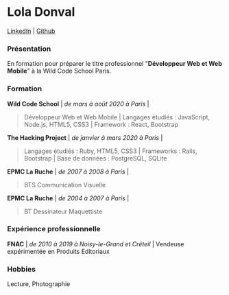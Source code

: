 # Lola Donval

[LinkedIn](https://www.linkedin.com/in/lola-donval) | [Github](https://github.com/Lola-D)


### Présentation
En formation pour préparer le titre professionnel "**Développeur Web et Web Mobile**" à la Wild Code School Paris.
### Formation
**Wild Code School** | _de mars à août 2020 à Paris_ |
> Développeur Web et Web Mobile | Langages étudiés : JavaScript, Node.js, HTML5, CSS3 | Framework : React, Bootstrap

**The Hacking Project** | _de janvier à mars 2020 à Paris_ |
> Langages étudiés : Ruby, HTML5, CSS3 | Frameworks : Rails, Bootstrap | Base de données : PostgreSQL, SQLite

**EPMC La Ruche** | _de 2007 à 2008 à Paris_ |
> BTS Communication Visuelle 

**EPMC La Ruche** | _de 2004 à 2007 à Paris_ |
> BT Dessinateur Maquettiste

### Expérience professionnelle


**FNAC** | _de 2010 à 2019 à Noisy-le-Grand et Créteil_ |
Vendeuse expérimentée en Produits Editoriaux


### Hobbies

Lecture, Photographie
